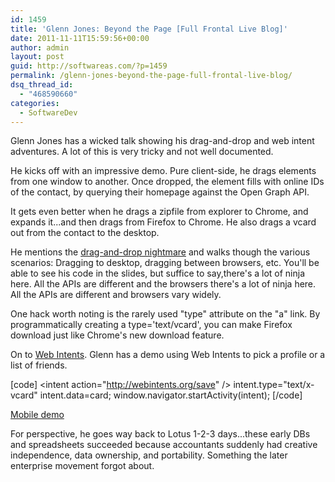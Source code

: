```yaml
---
id: 1459
title: 'Glenn Jones: Beyond the Page [Full Frontal Live Blog]'
date: 2011-11-11T15:59:56+00:00
author: admin
layout: post
guid: http://softwareas.com/?p=1459
permalink: /glenn-jones-beyond-the-page-full-frontal-live-blog/
dsq_thread_id:
  - "468590660"
categories:
  - SoftwareDev
---
```

Glenn Jones has a wicked talk showing his drag-and-drop and web intent adventures. A lot of this is very tricky and not well documented.

He kicks off with an impressive demo. Pure client-side, he drags elements from one window to another. Once dropped, the element fills with online IDs of the contact, by querying their homepage against the Open Graph API.

It gets even better when he drags a zipfile from explorer to Chrome, and expands it...and then drags from Firefox to Chrome. He also drags a vcard out from the contact to the desktop.

He mentions the [drag-and-drop
nightmare](http://www.quirksmode.org/blog/archives/2009/09/the_html5_drag.html)
and walks though the various scenarios: Dragging to desktop, dragging between
browsers, etc. You'll be able to see his code in the slides, but suffice to
say,there's a lot of ninja here. All the APIs are different and the browsers
there's a lot of ninja here. All the APIs are different and browsers vary widely.

One hack worth noting is the rarely used "type" attribute on the "a" link. By programmatically creating
a type='text/vcard', you can make Firefox download just like Chrome's new download feature.

On to [Web Intents](http://www.webintents.com/). Glenn has a demo using Web
Intents to pick a profile or a list of friends. 

[code]
&lt;intent action="http://webintents.org/save" /&gt;
intent.type="text/x-vcard"
intent.data=card;
window.navigator.startActivity(intent);
[/code]

[Mobile demo](http://codebits.glennjones.net/webintents/contact-intent.html)

For perspective, he goes way back to Lotus 1-2-3 days...these early DBs and spreadsheets succeeded because accountants suddenly had creative independence, data ownership, and portability. Something the later enterprise movement forgot about.

